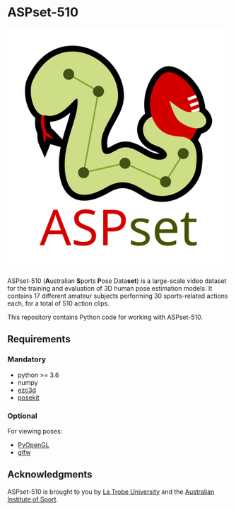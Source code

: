 # ASPset-510

![ASPset logo](docs/images/aspset_logo.svg)

ASPset-510 (**A**ustralian **S**ports **P**ose Data**set**) is a large-scale video dataset for
the training and evaluation of 3D human pose estimation models. It contains 17 different amateur
subjects performing 30 sports-related actions each, for a total of 510 action clips.

This repository contains Python code for working with ASPset-510.


## Requirements

### Mandatory

* python >= 3.6
* numpy
* [ezc3d](https://github.com/pyomeca/ezc3d)
* [posekit](https://github.com/anibali/posekit)

### Optional

For viewing poses:

* [PyOpenGL](http://pyopengl.sourceforge.net/)
* [glfw](https://github.com/FlorianRhiem/pyGLFW)


## Acknowledgments

ASPset-510 is brought to you by [La Trobe University](https://www.latrobe.edu.au/) and the
[Australian Institute of Sport](https://www.ais.gov.au/).
